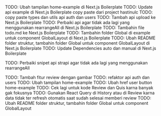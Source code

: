 TODO: Ubah tampilan home-example di Next.js Boilerplate
TODO: Update api example di Next.js Boilerplate copy paste dari project hastinulc
TODO: copy paste types dan utils api auth dan users
TODO: Tambah api upload ke Next.js Boilerplate
TODO: Perbaiki api agar tidak ada lagi yang menggunakan rearrangeAll di Next.js Boilerplate
TODO: Tambahin file todo.md ke Next.js Boilerplate
TODO: Tambahin folder Global di example untuk component GlobalLayout di Next.js Boilerplate
TODO: Ubah README folder struktur, tambahin folder Global untuk component GlobalLayout di Next.js Boilerplate
TODO: Update Dependencies auto dan manual di Next.js Boilerplate

TODO: Perbaiki snipet api strapi agar tidak ada lagi yang menggunakan rearrangeAll

TODO: Tambah fitur review dengan gambar
TODO: refaktor api auth dan users
TODO: Ubah tampilan home-example
TODO: Ubah href user button home-example
TODO: Cek lagi untuk kode Review dan Quis karna banyak gak fokusnya
TODO: Gunakan React Query di History atau di Review karna data tidak ter refresh otomatis saat sudah selesai memberi review
TODO: Ubah README folder struktur, tambahin folder Global untuk component GlobalLayout
